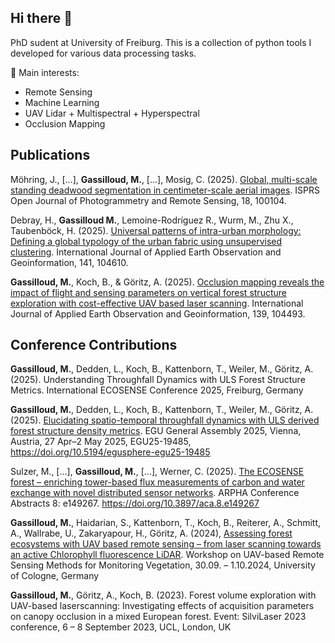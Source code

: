 ## Hi there 👋

PhD sudent at University of Freiburg.
This is a collection of python tools I developed for various data processing tasks.

🔭 Main interests:
- Remote Sensing
- Machine Learning
- UAV Lidar + Multispectral + Hyperspectral
- Occlusion Mapping


## Publications

Möhring, J., [...], **Gassilloud, M.**, [...], Mosig, C. (2025). [Global, multi-scale standing deadwood segmentation in centimeter-scale aerial images](https://www.sciencedirect.com/science/article/pii/S2667393225000237?via%3Dihub). ISPRS Open Journal of Photogrammetry and Remote Sensing, 18, 100104.

Debray, H., **Gassilloud M.**, Lemoine-Rodríguez R., Wurm, M., Zhu X., Taubenböck, H. (2025). [Universal patterns of intra-urban morphology: Defining a global typology of the urban fabric using unsupervised clustering](https://www.sciencedirect.com/science/article/pii/S1569843225002572). International Journal of Applied Earth Observation and Geoinformation, 141, 104610.

**Gassilloud, M.**, Koch, B., & Göritz, A. (2025). [Occlusion mapping reveals the impact of flight and sensing parameters on vertical forest structure exploration with cost-effective UAV based laser scanning](https://www.sciencedirect.com/science/article/pii/S1569843225001402). International Journal of Applied Earth Observation and Geoinformation, 139, 104493.



## Conference Contributions

**Gassilloud, M.**, Dedden, L., Koch, B., Kattenborn, T., Weiler, M., Göritz, A. (2025). Understanding Throughfall Dynamics with ULS Forest Structure Metrics. International ECOSENSE Conference 2025, Freiburg, Germany

**Gassilloud, M.**, Dedden, L., Koch, B., Kattenborn, T., Weiler, M., Göritz, A. (2025). [Elucidating spatio-temporal throughfall dynamics with ULS derived forest structure density metrics](https://meetingorganizer.copernicus.org/EGU25/EGU25-19485.html). EGU General Assembly 2025, Vienna, Austria, 27 Apr–2 May 2025, EGU25-19485, https://doi.org/10.5194/egusphere-egu25-19485 

Sulzer, M., [...], **Gassilloud, M.**, [...], Werner, C. (2025). [The ECOSENSE forest – enriching tower-based flux measurements of carbon and water exchange with novel distributed sensor networks](https://aca.pensoft.net/article/149267/). ARPHA Conference Abstracts 8: e149267. https://doi.org/10.3897/aca.8.e149267

**Gassilloud, M.**, Haidarian, S., Kattenborn, T., Koch, B., Reiterer, A., Schmitt, A., Wallrabe, U., Zakaryapour, H., Göritz, A. (2024), [Assessing forest ecosystems with UAV based remote sensing – from laser scanning towards an active Chlorophyll fluorescence LiDAR](https://www.crc1211db.uni-koeln.de/workshops/workshop_2024_uavrs_posters.php). Workshop on UAV-based Remote Sensing Methods for Monitoring Vegetation, 30.09. – 1.10.2024, University of Cologne, Germany

**Gassilloud, M.**, Göritz, A., Koch, B. (2023). Forest volume exploration with UAV-based laserscanning: Investigating effects of acquisition parameters on canopy occlusion in a mixed European forest. Event: SilviLaser 2023 conference, 6 – 8 September 2023, UCL, London, UK




<!--
**MGEOS/MGEOS** is a ✨ _special_ ✨ repository because its `README.md` (this file) appears on your GitHub profile.

Here are some ideas to get you started:

- 🔭 I’m currently working on ...
- 🌱 I’m currently learning ...
- 👯 I’m looking to collaborate on ...
- 🤔 I’m looking for help with ...
- 💬 Ask me about ...
- 📫 How to reach me: ...
- 😄 Pronouns: ...
- ⚡ Fun fact: ...
-->
